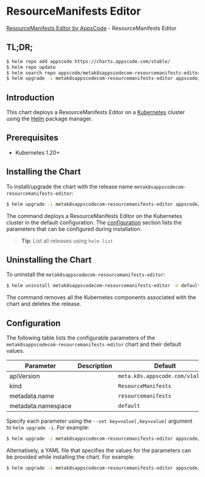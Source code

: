 # ResourceManifests Editor

[ResourceManifests Editor by AppsCode](https://appscode.com) - ResourceManifests Editor

## TL;DR;

```bash
$ helm repo add appscode https://charts.appscode.com/stable/
$ helm repo update
$ helm search repo appscode/metak8sappscodecom-resourcemanifests-editor --version=v0.27.0
$ helm upgrade -i metak8sappscodecom-resourcemanifests-editor appscode/metak8sappscodecom-resourcemanifests-editor -n default --create-namespace --version=v0.27.0
```

## Introduction

This chart deploys a ResourceManifests Editor on a [Kubernetes](http://kubernetes.io) cluster using the [Helm](https://helm.sh) package manager.

## Prerequisites

- Kubernetes 1.20+

## Installing the Chart

To install/upgrade the chart with the release name `metak8sappscodecom-resourcemanifests-editor`:

```bash
$ helm upgrade -i metak8sappscodecom-resourcemanifests-editor appscode/metak8sappscodecom-resourcemanifests-editor -n default --create-namespace --version=v0.27.0
```

The command deploys a ResourceManifests Editor on the Kubernetes cluster in the default configuration. The [configuration](#configuration) section lists the parameters that can be configured during installation.

> **Tip**: List all releases using `helm list`

## Uninstalling the Chart

To uninstall the `metak8sappscodecom-resourcemanifests-editor`:

```bash
$ helm uninstall metak8sappscodecom-resourcemanifests-editor -n default
```

The command removes all the Kubernetes components associated with the chart and deletes the release.

## Configuration

The following table lists the configurable parameters of the `metak8sappscodecom-resourcemanifests-editor` chart and their default values.

|     Parameter      | Description |                   Default                   |
|--------------------|-------------|---------------------------------------------|
| apiVersion         |             | <code>meta.k8s.appscode.com/v1alpha1</code> |
| kind               |             | <code>ResourceManifests</code>              |
| metadata.name      |             | <code>resourcemanifests</code>              |
| metadata.namespace |             | <code>default</code>                        |


Specify each parameter using the `--set key=value[,key=value]` argument to `helm upgrade -i`. For example:

```bash
$ helm upgrade -i metak8sappscodecom-resourcemanifests-editor appscode/metak8sappscodecom-resourcemanifests-editor -n default --create-namespace --version=v0.27.0 --set apiVersion=meta.k8s.appscode.com/v1alpha1
```

Alternatively, a YAML file that specifies the values for the parameters can be provided while
installing the chart. For example:

```bash
$ helm upgrade -i metak8sappscodecom-resourcemanifests-editor appscode/metak8sappscodecom-resourcemanifests-editor -n default --create-namespace --version=v0.27.0 --values values.yaml
```
